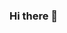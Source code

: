 ### Hi there 👋

<!--
**Kiprengan/Kiprengan** is a ✨ _special_ ✨ repository because its `README.md` (this file) appears on your GitHub profile.

Here are some ideas to get you started:

- 🔭 I’m currently working on building self for future resiliant software engineer
- 🌱 I’m currently learning C, Python, Java, PLSQL, Oracle EBS
- 👯 I’m looking to collaborate on python and Java projects
- 🤔 I’m looking for help with enterprise graded applications
- 💬 Ask me about Machine Learning
- 📫 How to reach me: deniskiprono88@gmail.com
- 😄 Pronouns: Mr.
- ⚡ Fun fact: Know how to code even with SQL 
-->
